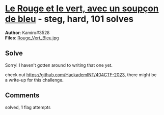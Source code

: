 [Le Rouge et le vert, avec un soupçon de bleu](challenge_files/README.md) - steg, hard, 101 solves
===

**Author**: Kamiro#3528    
**Files**: [Rouge_Vert_Bleu.jpg](https://www.narthorn.com/ctf/404CTF-2023/challenge_files/St%C3%A9ganographie/Le%20Rouge%20et%20le%20vert%2C%20avec%20un%20soup%C3%A7on%20de%20bleu/Rouge_Vert_Bleu.jpg)

## Solve

Sorry! I haven't gotten around to writing that one yet.

check out https://github.com/HackademINT/404CTF-2023, there might be a write-up for this challenge.

## Comments

solved, 1 flag attempts